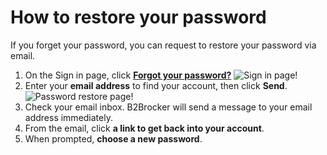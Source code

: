 # How to restore your password

If you forget your password, you can request to restore your password via email.

1. On the Sign in page, click **[Forgot your password?](https://my.b2bdemo.net/en/restore)** ![Sign in page!](https://prnt.sc/w57mnf)
2. Enter your **email address** to find your account, then click **Send**. ![Password restore page!](https://prnt.sc/w57n5t)
3. Check your email inbox. B2Brocker will send a message to your email address immediately.
4. From the email, click **a link to get back into your account**.
5. When prompted, **choose a new password**.
